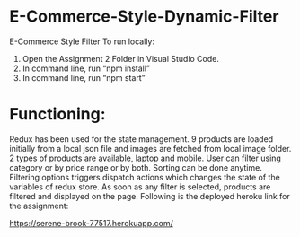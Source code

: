 # E-Commerce-Style-Dynamic-Filter
E-Commerce Style Filter 
To run locally:
1)	Open the Assignment 2 Folder in Visual Studio Code.
2)	In command line, run “npm install”
3)	In command line, run “npm start”

# Functioning:	
Redux has been used for the state management. 9 products are loaded initially from a local json file and images are fetched from local image folder. 2 types of products are available, laptop and mobile. User can filter using category or by price range or by both. Sorting can be done anytime.
Filtering options triggers dispatch actions which changes the state of the variables of redux store. As soon as any filter is selected, products are filtered and displayed on the page.
Following is the deployed heroku link for the assignment:

https://serene-brook-77517.herokuapp.com/
